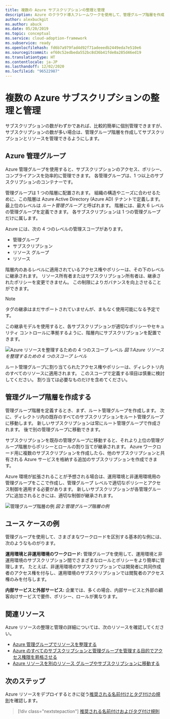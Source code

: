 ```yaml
---
title: 複数の Azure サブスクリプションの整理と管理
description: Azure のクラウド導入フレームワークを使用して、管理グループ階層を作成してサブスクリプションとリソースの管理を簡素化について検討します。
author: alexbuckgit
ms.author: abuck
ms.date: 05/20/2019
ms.topic: conceptual
ms.service: cloud-adoption-framework
ms.subservice: ready
ms.openlocfilehash: fd6b7a979fad4d92f71adeeedb2449eda7e510e6
ms.sourcegitcommit: ef60c52edbeda552bc8d36b41fde0a285d46ed19
ms.translationtype: HT
ms.contentlocale: ja-JP
ms.lasthandoff: 12/02/2020
ms.locfileid: "96522987"
---
```

# <a name="organize-and-manage-multiple-azure-subscriptions"></a>複数の Azure サブスクリプションの整理と管理

サブスクリプションの数がわずかであれば、比較的簡単に個別管理できますが、 サブスクリプションの数が多い場合は、管理グループ階層を作成してサブスクリプションとリソースを管理できるようにします。

## <a name="azure-management-groups"></a>Azure 管理グループ

Azure 管理グループを使用すると、サブスクリプションのアクセス、ポリシー、コンプライアンスを効率的に管理できます。 各管理グループは、1 つ以上のサブスクリプションのコンテナーです。

管理グループは 1 つの階層に配置されます。 組織の構造やニーズに合わせるために、この階層は Azure Active Directory (Azure AD) テナントで定義します。 最上位のレベルは _ルート管理グループ_ と呼ばれます。 階層には、最大 6 レベルの管理グループを定義できます。 各サブスクリプションは 1 つの管理グループだけに属します。

Azure には、次の 4 つのレベルの管理スコープがあります。

- 管理グループ
- サブスクリプション
- リソース グループ
- リソース

階層内のあるレベルに適用されているアクセス権やポリシーは、その下のレベルに継承されます。 リソース所有者またはサブスクリプション所有者は、継承されたポリシーを変更できません。 この制限によりガバナンスを向上させることができます。

> [!NOTE]
> タグの継承はまだサポートされていませんが、まもなく使用可能になる予定です。

この継承モデルを使用すると、各サブスクリプションが適切なポリシーやセキュリティ コントロールに準拠するように、階層内にサブスクリプションを配置できます。

![Azure リソースを整理するための 4 つのスコープ レベル](../../ready/azure-setup-guide/media/organize-resources/scope-levels.png)
_図 1:Azure リソースを整理するための 4 つのスコープ レベル_

ルート管理グループに割り当てられたアクセス権やポリシーは、ディレクトリ内のすべてのリソースに適用されます。 このスコープで定義する項目は慎重に検討してください。 割り当ては必要なものだけを含めてください。

## <a name="create-your-management-group-hierarchy"></a>管理グループ階層を作成する

管理グループ階層を定義するとき、まず、ルート管理グループを作成します。 次に、ディレクトリ内の既存のすべてのサブスクリプションをルート管理グループに移動します。 新しいサブスクリプションは常にルート管理グループで作成されます。 後で別の管理グループに移動できます。

サブスクリプションを既存の管理グループに移動すると、それより上位の管理グループ階層からポリシーとロールの割り当てが継承されます。 Azure ワークロード用に複数のサブスクリプションを作成したら、他のサブスクリプションと共有される Azure サービスを格納する追加のサブスクリプションを作成できます。

Azure 環境が拡張されることが予想される場合は、運用環境と非運用環境用の管理グループをここで作成し、管理グループ レベルで適切なポリシーとアクセス制御を適用する必要があります。 新しいサブスクリプションが各管理グループに追加されるときには、適切な制御が継承されます。

![管理グループ階層の例](../../_images/ready/management-group-hierarchy-v2.png)
_図 2:管理グループ階層の例_

## <a name="example-use-cases"></a>ユース ケースの例

管理グループを使用して、さまざまなワークロードを区別する基本的な例には、次のようなものがります。

**運用環境と非運用環境のワークロード:** 管理グループを使用して、運用環境と非運用環境のサブスクリプション間でさまざまなロールとポリシーをより簡単に管理します。 たとえば、非運用環境のサブスクリプションでは開発者に共同作成者のアクセス権を付与し、運用環境のサブスクリプションでは閲覧者のアクセス権のみを付与します。

**内部サービスと外部サービス:** 企業では、多くの場合、内部サービスと外部の顧客向けサービスで要件、ポリシー、ロールが異なります。

## <a name="related-resources"></a>関連リソース

Azure リソースの整理と管理の詳細については、次のリソースを確認してください。

- [Azure 管理グループでリソースを整理する](/azure/governance/management-groups)
- [Azure のすべてのサブスクリプションと管理グループを管理する目的でアクセス権限を昇格させる](/azure/role-based-access-control/elevate-access-global-admin)
- [Azure リソースを別のリソース グループやサブスクリプションに移動する](/azure/azure-resource-manager/management/move-resource-group-and-subscription)

## <a name="next-steps"></a>次のステップ

Azure リソースをデプロイするときに従う[推奨される名前付けとタグ付けの規則](./naming-and-tagging.md)を確認します。

> [!div class="nextstepaction"]
> [推奨される名前付けおよびタグ付け規則](./naming-and-tagging.md)
